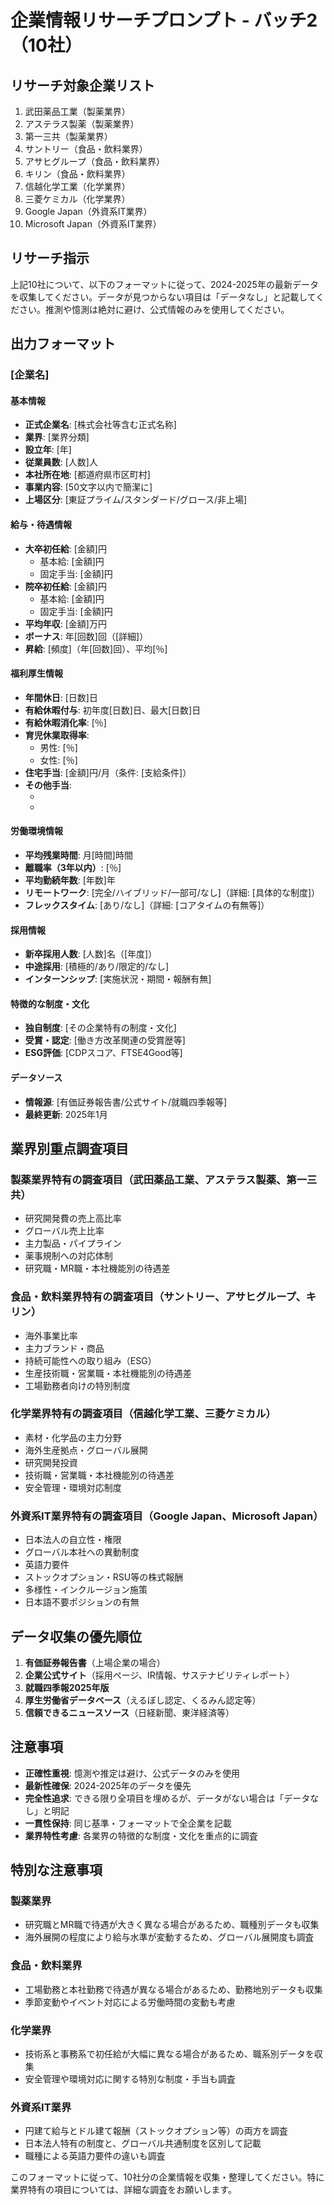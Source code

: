 # 企業情報リサーチプロンプト - バッチ2（10社）

## リサーチ対象企業リスト

1. 武田薬品工業（製薬業界）
2. アステラス製薬（製薬業界）
3. 第一三共（製薬業界）
4. サントリー（食品・飲料業界）
5. アサヒグループ（食品・飲料業界）
6. キリン（食品・飲料業界）
7. 信越化学工業（化学業界）
8. 三菱ケミカル（化学業界）
9. Google Japan（外資系IT業界）
10. Microsoft Japan（外資系IT業界）

## リサーチ指示

上記10社について、以下のフォーマットに従って、2024-2025年の最新データを収集してください。データが見つからない項目は「データなし」と記載してください。推測や憶測は絶対に避け、公式情報のみを使用してください。

## 出力フォーマット

### [企業名]

#### 基本情報
- **正式企業名**: [株式会社等含む正式名称]
- **業界**: [業界分類]
- **設立年**: [年]
- **従業員数**: [人数]人
- **本社所在地**: [都道府県市区町村]
- **事業内容**: [50文字以内で簡潔に]
- **上場区分**: [東証プライム/スタンダード/グロース/非上場]

#### 給与・待遇情報
- **大卒初任給**: [金額]円
  - 基本給: [金額]円
  - 固定手当: [金額]円
- **院卒初任給**: [金額]円
  - 基本給: [金額]円
  - 固定手当: [金額]円
- **平均年収**: [金額]万円
- **ボーナス**: 年[回数]回（[詳細]）
- **昇給**: [頻度]（年[回数]回）、平均[％]

#### 福利厚生情報
- **年間休日**: [日数]日
- **有給休暇付与**: 初年度[日数]日、最大[日数]日
- **有給休暇消化率**: [％]
- **育児休業取得率**: 
  - 男性: [％]
  - 女性: [％]
- **住宅手当**: [金額]円/月（条件: [支給条件]）
- **その他手当**: 
  - [手当名]: [金額・条件]
  - [手当名]: [金額・条件]

#### 労働環境情報
- **平均残業時間**: 月[時間]時間
- **離職率（3年以内）**: [％]
- **平均勤続年数**: [年数]年
- **リモートワーク**: [完全/ハイブリッド/一部可/なし]（詳細: [具体的な制度]）
- **フレックスタイム**: [あり/なし]（詳細: [コアタイムの有無等]）

#### 採用情報
- **新卒採用人数**: [人数]名（[年度]）
- **中途採用**: [積極的/あり/限定的/なし]
- **インターンシップ**: [実施状況・期間・報酬有無]

#### 特徴的な制度・文化
- **独自制度**: [その企業特有の制度・文化]
- **受賞・認定**: [働き方改革関連の受賞歴等]
- **ESG評価**: [CDPスコア、FTSE4Good等]

#### データソース
- **情報源**: [有価証券報告書/公式サイト/就職四季報等]
- **最終更新**: 2025年1月

## 業界別重点調査項目

### 製薬業界特有の調査項目（武田薬品工業、アステラス製薬、第一三共）
- 研究開発費の売上高比率
- グローバル売上比率
- 主力製品・パイプライン
- 薬事規制への対応体制
- 研究職・MR職・本社機能別の待遇差

### 食品・飲料業界特有の調査項目（サントリー、アサヒグループ、キリン）
- 海外事業比率
- 主力ブランド・商品
- 持続可能性への取り組み（ESG）
- 生産技術職・営業職・本社機能別の待遇差
- 工場勤務者向けの特別制度

### 化学業界特有の調査項目（信越化学工業、三菱ケミカル）
- 素材・化学品の主力分野
- 海外生産拠点・グローバル展開
- 研究開発投資
- 技術職・営業職・本社機能別の待遇差
- 安全管理・環境対応制度

### 外資系IT業界特有の調査項目（Google Japan、Microsoft Japan）
- 日本法人の自立性・権限
- グローバル本社への異動制度
- 英語力要件
- ストックオプション・RSU等の株式報酬
- 多様性・インクルージョン施策
- 日本語不要ポジションの有無

## データ収集の優先順位

1. **有価証券報告書**（上場企業の場合）
2. **企業公式サイト**（採用ページ、IR情報、サステナビリティレポート）
3. **就職四季報2025年版**
4. **厚生労働省データベース**（えるぼし認定、くるみん認定等）
5. **信頼できるニュースソース**（日経新聞、東洋経済等）

## 注意事項

- **正確性重視**: 憶測や推定は避け、公式データのみを使用
- **最新性確保**: 2024-2025年のデータを優先
- **完全性追求**: できる限り全項目を埋めるが、データがない場合は「データなし」と明記
- **一貫性保持**: 同じ基準・フォーマットで全企業を記載
- **業界特性考慮**: 各業界の特徴的な制度・文化を重点的に調査

## 特別な注意事項

### 製薬業界
- 研究職とMR職で待遇が大きく異なる場合があるため、職種別データも収集
- 海外展開の程度により給与水準が変動するため、グローバル展開度も調査

### 食品・飲料業界
- 工場勤務と本社勤務で待遇が異なる場合があるため、勤務地別データも収集
- 季節変動やイベント対応による労働時間の変動も考慮

### 化学業界
- 技術系と事務系で初任給が大幅に異なる場合があるため、職系別データを収集
- 安全管理や環境対応に関する特別な制度・手当も調査

### 外資系IT業界
- 円建て給与とドル建て報酬（ストックオプション等）の両方を調査
- 日本法人特有の制度と、グローバル共通制度を区別して記載
- 職種による英語力要件の違いも調査

このフォーマットに従って、10社分の企業情報を収集・整理してください。特に業界特有の項目については、詳細な調査をお願いします。